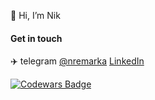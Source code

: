 👋 Hi, I’m Nik

#### Get in touch

✈️ telegram [@nremarka](https://t.me/nremarka)
 [LinkedIn](https://www.linkedin.com/in/nikremark)

[![Codewars Badge](https://www.codewars.com/users/nik.remarka/badges/micro)](https://www.codewars.com/users/nik.remarka)
